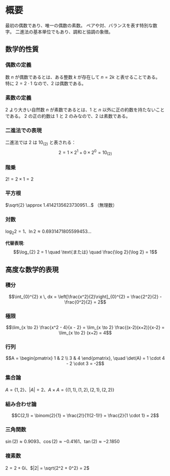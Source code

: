 # 概要
最初の偶数であり、唯一の偶数の素数。
ペアや対、バランスを表す特別な数字。
二進法の基本単位でもあり、調和と協調の象徴。

## 数学的性質

### 偶数の定義
数 $n$ が偶数であるとは、ある整数 $k$ が存在して $n = 2k$ と表せることである。
特に $2 = 2 \cdot 1$ なので、$2$ は偶数である。

### 素数の定義
$2$ より大きい自然数 $n$ が素数であるとは、$1$ と $n$ 以外に正の約数を持たないことである。
$2$ の正の約数は $1$ と $2$ のみなので、$2$ は素数である。

### 二進法での表現
二進法では $2$ は $10_{(2)}$ と表される：
$$2 = 1 \times 2^1 + 0 \times 2^0 = 10_{(2)}$$

### 階乗
$2! = 2 \times 1 = 2$

### 平方根
$\sqrt{2} \approx 1.4142135623730951...$ （無理数）

### 対数
$\log_{2} 2 = 1$、$\ln 2 \approx 0.6931471805599453...$

**代替表現**:
$$\log_{2} 2 = 1 \quad \text{または} \quad \frac{\log 2}{\log 2} = 1$$

## 高度な数学的表現

### 積分
$$\int_{0}^{2} x \, dx = \left[\frac{x^2}{2}\right]_{0}^{2} = \frac{2^2}{2} - \frac{0^2}{2} = 2$$

### 極限
$$\lim_{x \to 2} \frac{x^2 - 4}{x - 2} = \lim_{x \to 2} \frac{(x-2)(x+2)}{x-2} = \lim_{x \to 2} (x+2) = 4$$

### 行列
$$A = \begin{pmatrix} 1 & 2 \\ 3 & 4 \end{pmatrix}, \quad \det(A) = 1 \cdot 4 - 2 \cdot 3 = -2$$

### 集合論
$A = \{1, 2\}$、$|A| = 2$、$A \times A = \{(1,1), (1,2), (2,1), (2,2)\}$

### 組み合わせ論
$$C(2,1) = \binom{2}{1} = \frac{2!}{1!(2-1)!} = \frac{2}{1 \cdot 1} = 2$$

### 三角関数
$\sin(2) \approx 0.9093$、$\cos(2) \approx -0.4161$、$\tan(2) \approx -2.1850$

### 複素数
$2 = 2 + 0i$、$|2| = \sqrt{2^2 + 0^2} = 2$
